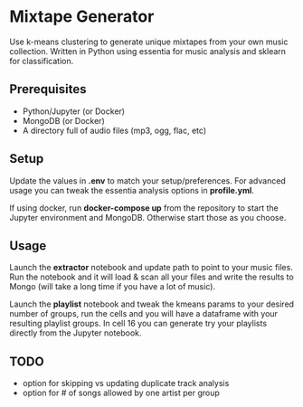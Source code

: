 # Mixtape Generator
Use k-means clustering to generate unique mixtapes from your own music collection. Written in Python using essentia for music analysis and sklearn for classification.

## Prerequisites
* Python/Jupyter (or Docker)
* MongoDB (or Docker)
* A directory full of audio files (mp3, ogg, flac, etc)

## Setup
Update the values in **.env** to match your setup/preferences. For advanced usage you can tweak the essentia analysis options in **profile.yml**.

If using docker, run **docker-compose up** from the repository to start the Jupyter environment and MongoDB. Otherwise start those as you choose.

## Usage
Launch the **extractor** notebook and update path to point to your music files. Run the notebook and it will load & scan all your files and write the results to Mongo (will take a long time if you have a lot of music).

Launch the **playlist** notebook and tweak the kmeans params to your desired number of groups, run the cells and you will have a dataframe with your resulting playlist groups. In cell 16 you can generate try your playlists directly from the Jupyter notebook.

## TODO
* option for skipping vs updating duplicate track analysis
* option for # of songs allowed by one artist per group
